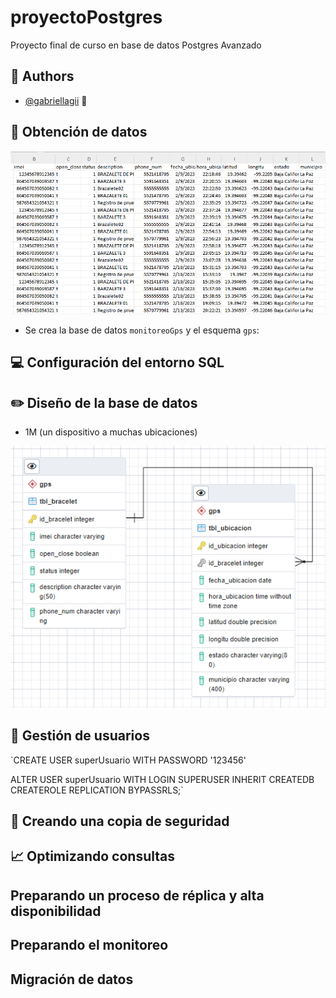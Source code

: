# proyectoPostgres
Proyecto final de curso en base de datos Postgres Avanzado

## 👧 Authors

- [@gabriellagii](https://www.github.com/gabriellagii) 🌻

## 📝 Obtención de datos

![Entidad-Relacion](imagenes/datos.PNG)

- Se crea la base de datos `monitoreoGps` y el esquema `gps`:


## 💻 Configuración del entorno SQL

## ✏️ Diseño de la base de datos

- 1M (un dispositivo a muchas ubicaciones)
  
![Entidad-Relacion](imagenes/entidad_relacion.PNG)

## 👨 Gestión de usuarios

`CREATE USER superUsuario WITH PASSWORD '123456' 

ALTER USER superUsuario WITH 
  LOGIN
  SUPERUSER
  INHERIT
  CREATEDB
  CREATEROLE
  REPLICATION
  BYPASSRLS;`

## 🔐 Creando una copia de seguridad

## 📈 Optimizando consultas

## Preparando un proceso de réplica y alta disponibilidad

## Preparando el monitoreo

## Migración de datos
